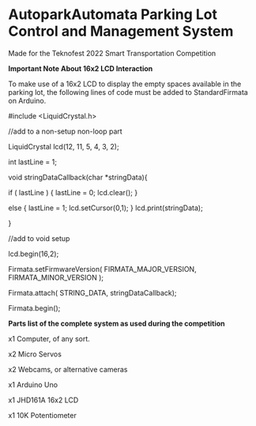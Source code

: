 # AutoparkAutomata Parking Lot Control and Management System

Made for the Teknofest 2022 Smart Transportation Competition


<b>Important Note About 16x2 LCD Interaction</b>

To make use of a 16x2 LCD to display the empty spaces available in the parking lot, the following lines of code must be added to StandardFirmata on Arduino.

#include <LiquidCrystal.h>


//add to a non-setup non-loop part

LiquidCrystal lcd(12, 11, 5, 4, 3, 2);

int lastLine = 1;

void stringDataCallback(char *stringData){
   
   if ( lastLine ) {
     lastLine = 0;
     lcd.clear();
   } 
   
   else {
     lastLine = 1;
     lcd.setCursor(0,1);
   }
   lcd.print(stringData);
   
}

//add to void setup

lcd.begin(16,2);

Firmata.setFirmwareVersion( FIRMATA_MAJOR_VERSION, FIRMATA_MINOR_VERSION );

Firmata.attach( STRING_DATA, stringDataCallback);

Firmata.begin(); 


<b> Parts list of the complete system as used during the competition </b>

x1 Computer, of any sort.

x2 Micro Servos

x2 Webcams, or alternative cameras

x1 Arduino Uno

x1 JHD161A 16x2 LCD

x1 10K Potentiometer


